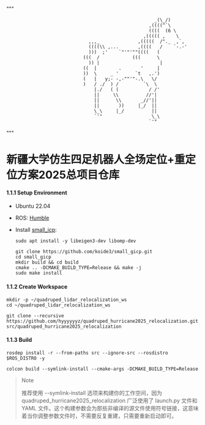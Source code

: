 """

                                                          _(\_/)
                                                        ,((((^`\
                                                        ((((  (6 \
                                                      ,((((( ,    \
                                  ,,,_              ,(((((  /"._  ,`,
                                  ((((\\ ,...       ,((((   /    `-.-'
                                  )))  ;'    `"'"'""((((   (      
                                (((  /            (((      \
                                  )) |                      |
                                ((  |        .       '     |
                                ))  \     _ '      `t   ,.')
                                (   |   y;- -,-""'"-.\   \/
                                )   / ./  ) /         `\  \
                                    |./   ( (           / /'
                                    ||     \\          //'|
                                    ||      \\       _//'||
                                    ||       ))     |_/  ||
                                    \_\     |_/          ||
                                    `'"                  \_\
                                                        `'"
"""
# 新疆大学仿生四足机器人全场定位+重定位方案2025总项目仓库

#### 1.1.1 Setup Environment



- Ubuntu 22.04

- ROS: [Humble](https://docs.ros.org/en/humble/Installation/Ubuntu-Install-Debs.html)

- Install [small_icp](https://github.com/koide3/small_gicp):

  ```
  sudo apt install -y libeigen3-dev libomp-dev
  
  git clone https://github.com/koide3/small_gicp.git
  cd small_gicp
  mkdir build && cd build
  cmake .. -DCMAKE_BUILD_TYPE=Release && make -j
  sudo make install
  ```

  

#### 1.1.2 Create Workspace



```
mkdir -p ~/quadruped_lidar_relocalization_ws
cd ~/quadruped_lidar_relocalization_ws
```



```
git clone --recursive https://github.com/hyyyyyyz/quadruped_hurricane2025_relocalization.git src/quadruped_hurricane2025_relocalization
```

#### 1.1.3 Build



```
rosdep install -r --from-paths src --ignore-src --rosdistro $ROS_DISTRO -y
```



```
colcon build --symlink-install --cmake-args -DCMAKE_BUILD_TYPE=Release
```



> Note
>
> 推荐使用 --symlink-install 选项来构建你的工作空间，因为 quadruped_hurricane2025_relocalization 广泛使用了 launch.py 文件和 YAML 文件。这个构建参数会为那些非编译的源文件使用符号链接，这意味着当你调整参数文件时，不需要反复重建，只需要重新启动即可。


